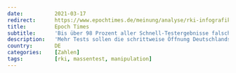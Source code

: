```yaml
---
date:          2021-03-17
redirect:      https://www.epochtimes.de/meinung/analyse/rki-infografik-nur-einer-von-50-positiv-getesteten-tatsaechlich-infiziert-a3470688.html
title:         Epoch Times
subtitle:      'Bis über 98 Prozent aller Schnell-Testergebnisse falsch-positiv'
description:   'Mehr Tests sollen die schrittweise Öffnung Deutschlands ermöglichen, unklar bleibt hingegen die Interpretation der Testergebnisse. Eine Infografik des RKI erklärt, dass – je nach Prävalenz, dem Anteil tatsächlich Infizierter in der Bevölkerung, – lediglich zwei Prozent der positiven Ergebnisse richtig sind. 98 Prozent sind falsch-positiv und zwingen gesunde Menschen bis zur Bestätigung der Testergebnisse in Quarantäne.'
country:       DE
categories:    [Zahlen]
tags:          [rki, massentest, manipulation]
---
```

